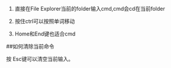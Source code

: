 ﻿1. 直接在File Explorer当前的folder输入cmd,cmd会cd在当前folder

2. 按住ctrl可以按照单词移动

3. Home和End键也适合cmd

##如何清除当前命令

按 Esc键可以清空当前输入。